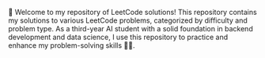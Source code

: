 👋 Welcome to my repository of LeetCode solutions! This repository contains my solutions to various LeetCode problems, categorized by difficulty and problem type. As a third-year AI student with a solid foundation in backend development and data science, I use this repository to practice and enhance my problem-solving skills 🤹‍♂️.
